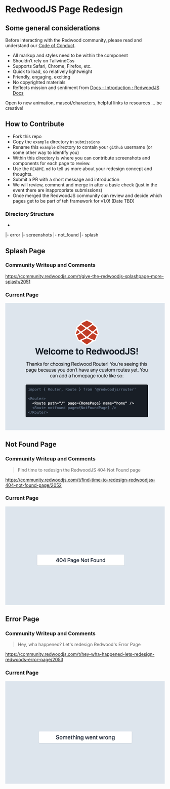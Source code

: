 # RedwoodJS Page Redesign



## Some general considerations

Before interacting with the Redwood community, please read and understand our [Code of Conduct](https://github.com/redwoodjs/redwood/blob/main/CODE_OF_CONDUCT.md).

* All markup and styles need to be within the component
* Shouldn’t rely on TailwindCss
* Supports Safari, Chrome, Firefox, etc.
* Quick to load, so relatively lightweight
* Friendly, engaging, exciting
* No copyrighted materials
* Reflects mission and sentiment from [Docs - Introduction : RedwoodJS Docs](https://redwoodjs.com/docs/introduction)


Open to new animation, mascot/characters, helpful links to resources … be creative!

## How to Contribute

* Fork this repo
* Copy the `example` directory in `submissions`
* Rename this `example` directory to contain your `github` username (or some other way to identify you)
* Within this directory is where you can contribute screenshots and components for each page to review.
* Use the `README.md` to tell us more about your redesign concept and thoughts.
* Submit a PR with a short message and introduction
* We will review, comment and merge in after a basic check (just in the event there are inappropriate submissions)
* Once merged the RedwoodJS community can review and decide which pages get to be part of teh framework for v1.0! (Date TBD)

### Directory Structure

- <github-username>
|- error
|- screenshots
|- not_found
|- splash
## Splash Page

### Community Writeup and Comments
https://community.redwoodjs.com/t/give-the-redwoodjs-splashpage-more-splash/2051

### Current Page

![](./docs/static/assets/images/splash.png)
## Not Found Page

### Community Writeup and Comments

> Find time to redesign the RedwoodJS 404 Not Found page

https://community.redwoodjs.com/t/find-time-to-redesign-redwoodjss-404-not-found-page/2052

### Current Page

![](./docs/static/assets/images/404_not_found.png)

## Error Page


### Community Writeup and Comments

> Hey, wha happened? Let's redesign Redwood's Error Page

https://community.redwoodjs.com/t/hey-wha-happened-lets-redesign-redwoods-error-page/2053


### Current Page
![](./docs/static/assets/images/error.png)


